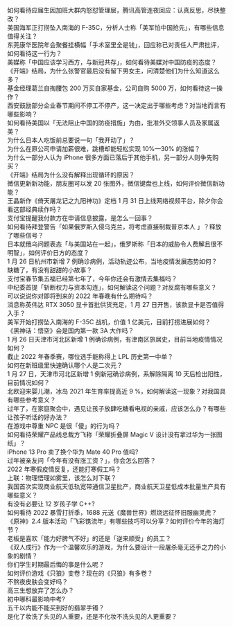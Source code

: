 如何看待应届生因加班大群内怒怼管理层，腾讯高管连夜回应：认真反思，尽快整改？  
美国海军正打捞坠入南海的 F-35C，分析人士称「美军怕中国抢先」，有哪些信息值得关注？  
东莞康华医院年会聚餐挂横幅「手术室里全是钱」，回应称已对责任人严肃批评，如何看待这一行为？  
美媒称「中国应该学习西方，与新冠共存」，如何看待美媒对中国防疫的态度？  
《开端》结局，为什么张警官最后没有留下男女主，问清楚他们为什么知道这么多？  
基金经理葛兰自掏腰包 200 万买自家基金，公司自购 5000 万，如何看待这一操作？  
西安鼓励部分企业春节期间不停工不停产，这一决定出于哪些考虑？对当地而言有哪些影响？  
如何看待美国以「无法阻止中国的防疫措施」为由，批准外交领事人员及家属返美？  
为什么日本人吃饭前总要说一句「我开动了」？  
为什么在原公司申请加薪很难，跳槽却能轻松实现 10%—30% 的涨幅？  
为什么一部分人认为 iPhone 很多方面已落后于其他手机，另一部分人则争先购买？  
《开端》结局为什么没有解释出现循环的原因？  
微信更新新功能，朋友圈可以发 20 张图外，微信键盘也上线，如何评价微信新功能？  
王晶新作《倚天屠龙记之九阳神功》定档 1 月 31 日上线网络视频平台，除夕你会看这部经典续作吗？  
支付宝提醒我付款方在申请信息披露，是怎么一回事？  
如何看待拜登警告「如果俄罗斯入侵乌克兰，将考虑直接制裁普京本人 」？释放了哪些信号？  
日本就俄乌问题表态「与美国站在一起」，俄罗斯称「日本的威胁令人费解且很不明智」，如何评价日方的态度？  
1 月 26 日杭州市新增 7 例确诊病例，活动轨迹公布，当地疫情发展态势如何？  
缺糖了，有没有甜甜的小故事？  
支付宝春节集五福已经第七年了，今年你还会有激情去集福吗？  
中纪委首提「斩断权力与资本勾连」，如何解读这个问题？对反腐有哪些意义？  
可以说说你对即将到来的 2022 年春晚有什么期待吗？  
消息称英伟达 RTX 3050 显卡首批供货充足，1 月 27 日开售，该款显卡是否值得入手？  
美军开始打捞坠入南海的 F-35C 战机，价值 1 亿美元，目前打捞进展如何？  
《黑神话：悟空》会是国内第一款 3A 大作吗？  
1 月 26 日天津市河北区新增 1 例确诊病例，有津南区旅居史，目前当地疫情情况如何？  
截止 2022 年春季赛，哪位选手能称得上 LPL 历史第一中单？  
如何在新班级里快速确认哪个人是二次元？  
1 月 27 日，天津市河北区新增 1 例新冠确诊病例，系解除隔离 10 天后检出阳性，目前情况如何？  
北欧迎来婴儿潮，冰岛 2021 年生育率提高近 9 %，如何解读这一现象？对我国具有哪些参考意义？  
过年了，在家庭聚会中，遇见让孩子放肆吃糖看电视的亲戚，应该怎么办？有哪些让孩子听话的好办法？  
在游戏中尊重 NPC 是很「傻」的行为吗？  
如何看待荣耀产品线总裁方飞称「荣耀折叠屏 Magic V 设计没有拿过华为一张图纸」？  
iPhone 13 Pro 卖了换个华为 Mate 40 Pro 值吗?  
过年被亲友问「今年有没有涨工资？」，你会怎么回答？  
2022 年寒假疫情反复，还能打寒假工吗？  
上联：物理悟理如雾里，该怎么对下联？  
我国首次实现商业航天低轨宽带通信卫星批产，商业航天卫星低成本批量生产具有哪些意义？  
有没有必要让 12 岁孩子学 C++?  
如何看待 2022 暴雪打折季，1688 元送《魔兽世界》燃烧远征怀旧服幽灵虎？  
《原神》2.4 版本活动「飞彩镌流年」有哪些技巧可以分享？如何评价今年的海灯节？  
老板是喜欢「能力好脾气不好」的还是「逆来顺受」的员工？  
《双人成行》作为一个温馨欢乐的游戏，为什么要设计一段屠杀毫无还手之力的小象的剧情？  
你们学生时期最后悔的事是什么呢？  
如何评价游戏《只狼》变卷？现在的《只狼》有多卷？  
不熬夜皮肤会变好吗？  
高三生想放弃了怎么办？  
初中哪科最影响中考?  
五千以内能不能买到好的翡翠手镯？  
是化了妆洗了头见的人重要，还是不化妆不洗头见的人更重要？  
